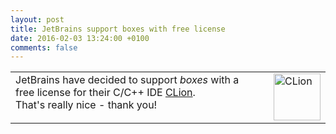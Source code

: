 ```yaml
---
layout: post
title: JetBrains support boxes with free license
date: 2016-02-03 13:24:00 +0100
comments: false
---
```


<table><tr valign="top">
<td>JetBrains have decided to support <i>boxes</i>
    with a free license for their C/C++ IDE <a href="https://www.jetbrains.com/clion/">CLion</a>.<br/>
    That's really nice - thank you!</td><td style="width:20px;">&nbsp;</td>
    <td><img src="{{ site.baseurl}}/images/clion.png" width="75" height="75" alt="CLion" /></td>
</tr></table>
